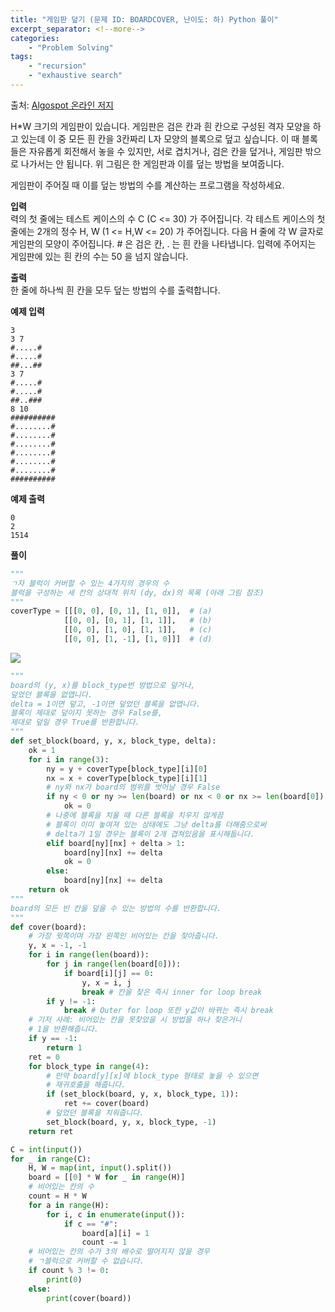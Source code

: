 ```yaml
---
title: "게임판 덮기 (문제 ID: BOARDCOVER, 난이도: 하) Python 풀이"
excerpt_separator: <!--more-->
categories: 
    - "Problem Solving"
tags: 
    - "recursion"
    - "exhaustive search"
---
```

출처: [Algospot 온라인 저지](https://algospot.com/judge/problem/read/BOARDCOVER)

H*W 크기의 게임판이 있습니다. 게임판은 검은 칸과 흰 칸으로 구성된 격자 모양을 하고 있는데 이 중 모든 흰 칸을 3칸짜리 L자 모양의 블록으로 덮고 싶습니다. 이 때 블록들은 자유롭게 회전해서 놓을 수 있지만, 서로 겹치거나, 검은 칸을 덮거나, 게임판 밖으로 나가서는 안 됩니다. 위 그림은 한 게임판과 이를 덮는 방법을 보여줍니다.

게임판이 주어질 때 이를 덮는 방법의 수를 계산하는 프로그램을 작성하세요.

__입력__  
력의 첫 줄에는 테스트 케이스의 수 C (C <= 30) 가 주어집니다. 각 테스트 케이스의 첫 줄에는 2개의 정수 H, W (1 <= H,W <= 20) 가 주어집니다. 다음 H 줄에 각 W 글자로 게임판의 모양이 주어집니다. # 은 검은 칸, . 는 흰 칸을 나타냅니다. 입력에 주어지는 게임판에 있는 흰 칸의 수는 50 을 넘지 않습니다.

__출력__  
한 줄에 하나씩 흰 칸을 모두 덮는 방법의 수를 출력합니다.

__예제 입력__  
```
3 
3 7 
#.....# 
#.....# 
##...## 
3 7 
#.....# 
#.....# 
##..### 
8 10 
########## 
#........# 
#........# 
#........# 
#........# 
#........# 
#........# 
########## 
```
__예제 출력__
```
0
2
1514
```
__풀이__

```python
"""
ㄱ자 블럭이 커버할 수 있는 4가지의 경우의 수
블럭을 구성하는 세 칸의 상대적 위치 (dy, dx)의 목록 (아래 그림 참조)
"""
coverType = [[[0, 0], [0, 1], [1, 0]],  # (a)
            [[0, 0], [0, 1], [1, 1]],   # (b)
            [[0, 0], [1, 0], [1, 1]],   # (c)
            [[0, 0], [1, -1], [1, 0]]]  # (d)
```
![](https://user-images.githubusercontent.com/59808674/114264322-1b743480-9a25-11eb-9b25-06e7bf732081.jpg)
```python
"""
board의 (y, x)를 block_type번 방법으로 덮거나, 
덮었던 블록을 없앱니다.
delta = 1이면 덮고, -1이면 덮었던 블록을 없앱니다.
블록이 제대로 덮이지 못하는 경우 False를, 
제대로 덮일 경우 True를 반환합니다.
"""
def set_block(board, y, x, block_type, delta):
    ok = 1
    for i in range(3):
        ny = y + coverType[block_type][i][0]
        nx = x + coverType[block_type][i][1]
        # ny와 nx가 board의 범위를 벗어날 경우 False
        if ny < 0 or ny >= len(board) or nx < 0 or nx >= len(board[0]):
            ok = 0
        # 나중에 블록을 치울 때 다른 블록을 치우지 않게끔
        # 블록이 이미 놓여져 있는 상태에도 그냥 delta를 더해줌으로써
        # delta가 1일 경우는 블록이 2개 겹쳐있음을 표시해둡니다.
        elif board[ny][nx] + delta > 1:
            board[ny][nx] += delta
            ok = 0
        else:
            board[ny][nx] += delta
    return ok
"""
board의 모든 빈 칸을 덮을 수 있는 방법의 수를 반환합니다.
"""
def cover(board):
    # 가장 윗쪽이며 가장 왼쪽인 비어있는 칸을 찾아줍니다.
    y, x = -1, -1
    for i in range(len(board)):
        for j in range(len(board[0])):
            if board[i][j] == 0:
                y, x = i, j
                break # 칸을 찾은 즉시 inner for loop break
        if y != -1:
            break # Outer for loop 또한 y값이 바뀌는 즉시 break
    # 기저 사례: 비어있는 칸을 못찾았을 시 방법을 하나 찾은거니 
    # 1을 반환해줍니다.
    if y == -1:
        return 1
    ret = 0
    for block_type in range(4):
        # 만약 board[y][x]에 block_type 형태로 놓을 수 있으면 
        # 재귀호출을 해줍니다.
        if (set_block(board, y, x, block_type, 1)):
            ret += cover(board)
        # 덮었던 블록을 치워줍니다.
        set_block(board, y, x, block_type, -1)
    return ret

C = int(input())
for _ in range(C):
    H, W = map(int, input().split())
    board = [[0] * W for _ in range(H)]
    # 비어있는 칸의 수
    count = H * W
    for a in range(H):
        for i, c in enumerate(input()):
            if c == "#": 
                board[a][i] = 1
                count -= 1
    # 비어있는 칸의 수가 3의 배수로 떨어지지 않을 경우
    # ㄱ블럭으로 커버할 수 없습니다.
    if count % 3 != 0:
        print(0) 
    else:
        print(cover(board))
```